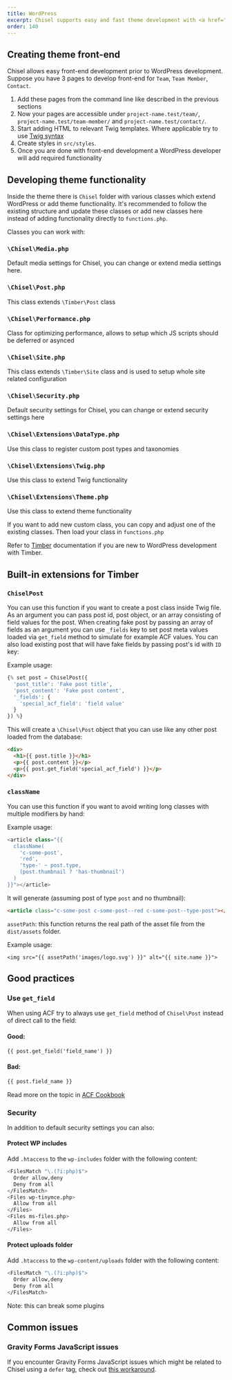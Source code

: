 ```yaml
---
title: WordPress
excerpt: Chisel supports easy and fast theme development with <a href="https://www.upstatement.com/timber/">Timber</a>. Chisel's starter theme helps you organize project functionality in a logical, maintainable way.
order: 140
---
```


## Creating theme front-end
Chisel allows easy front-end development prior to WordPress development. Suppose you have 3 pages to develop front-end for `Team`, `Team Member`, `Contact`.

1. Add these pages from the command line like described in the previous sections
2. Now your pages are accessible under `project-name.test/team/`, `project-name.test/team-member/` and `project-name.test/contact/`.
3. Start adding HTML to relevant Twig templates. Where applicable try to use [Twig syntax](http://twig.sensiolabs.org/doc/templates.html)
4. Create styles in `src/styles`.
5. Once you are done with front-end development a WordPress developer will add required functionality

## Developing theme functionality

Inside the theme there is `Chisel` folder with various classes which extend WordPress or add theme functionality. It's recommended to follow the existing structure and update these classes or add new classes here instead of adding functionality directly to `functions.php`.

Classes you can work with:

### `\Chisel\Media.php`
Default media settings for Chisel, you can change or extend media settings here.

### `\Chisel\Post.php` 
This class extends `\Timber\Post` class

### `\Chisel\Performance.php` 
Class for optimizing performance, allows to setup which JS scripts should be deferred or asynced
### `\Chisel\Site.php`
This class extends `\Timber\Site` class and is used to setup whole site related configuration

### `\Chisel\Security.php`
Default security settings for Chisel, you can change or extend security settings here

### `\Chisel\Extensions\DataType.php` 
Use this class to register custom post types and taxonomies

### `\Chisel\Extensions\Twig.php`
Use this class to extend Twig functionality

### `\Chisel\Extensions\Theme.php`
Use this class to extend theme functionality

If you want to add new custom class, you can copy and adjust one of the existing classes. Then load your class in `functions.php`

Refer to [Timber](http://upstatement.com/timber/) documentation if you are new to WordPress development with Timber.

## Built-in extensions for Timber

### `ChiselPost`
You can use this function if you want to create a post class inside Twig file. As an argument you can pass post id, post object, or an array consisting of field values for the post. When creating fake post by passing an array of fields as an argument you can use `_fields` key to set post meta values loaded via `get_field` method to simulate for example ACF values. You can also load existing post that will have fake fields by passing post's id with `ID` key:

Example usage:

```php
{% set post = ChiselPost({
  'post_title': 'Fake post title',
  'post_content': 'Fake post content',
  '_fields': {
    'special_acf_field': 'field value'
  }
}) %}
```

This will create a `\Chisel\Post` object that you can use like any other post loaded from the database:

```html
<div>
  <h1>{{ post.title }}</h1>
  <p>{{ post.content }}</p>
  <p>{{ post.get_field('special_acf_field') }}</p>
</div>
```

### `className`
You can use this function if you want to avoid writing long classes with multiple modifiers by hand:

Example usage:

```php
<article class="{{
  className(
    'c-some-post',
    'red',
    'type-' ~ post.type,
    (post.thumbnail ? 'has-thumbnail')
  )
}}"></article>
```

It will generate (assuming post of type `post` and no thumbnail):

```html
<article class="c-some-post c-some-post--red c-some-post--type-post"></article>
```

`assetPath`: this function returns the real path of the asset file from the `dist/assets` folder.

Example usage:

```twig
<img src="{{ assetPath('images/logo.svg') }}" alt="{{ site.name }}">
```

## Good practices
### Use `get_field`
When using ACF try to always use `get_field` method of `Chisel\Post` instead of direct call to the field:

#### Good:
```html
{{ post.get_field('field_name') }}
```

#### Bad:
```html
{{ post.field_name }}
```

Read more on the topic in [ACF Cookbook](https://timber.github.io/docs/guides/acf-cookbook/)

### Security
In addition to default security settings you can also:

#### Protect WP includes

Add `.htaccess` to the `wp-includes` folder with the following content:

```bash
<FilesMatch "\.(?i:php)$">
  Order allow,deny
  Deny from all
</FilesMatch>
<Files wp-tinymce.php>
  Allow from all
</Files>
<Files ms-files.php>
  Allow from all
</Files>
```

#### Protect uploads folder

Add `.htaccess` to the `wp-content/uploads` folder with the following content:

```bash
<FilesMatch "\.(?i:php)$">
  Order allow,deny
  Deny from all
</FilesMatch>
```

Note: this can break some plugins

## Common issues
### Gravity Forms JavaScript issues
If you encounter Gravity Forms JavaScript issues which might be related to Chisel using a `defer` tag, check out [this workaround](https://bjornjohansen.no/load-gravity-forms-js-in-footer).
